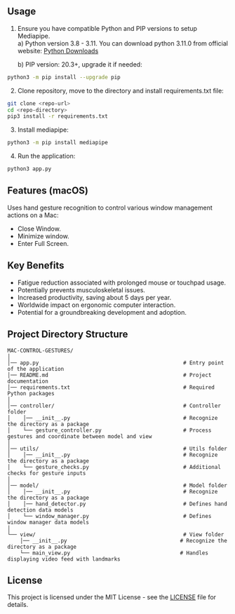 ## Usage

1. Ensure you have compatible Python and PIP versions to setup Mediapipe.<br>
   a) Python version 3.8 - 3.11. You can download python 3.11.0 from official website: [Python Downloads](https://www.python.org/downloads/release/python-3110/)

   b) PIP version: 20.3+, upgrade it if needed:
```bash
python3 -m pip install --upgrade pip
```
2. Clone repository, move to the directory and install requirements.txt file:
```bash
git clone <repo-url>
cd <repo-directory>
pip3 install -r requirements.txt
```
3. Install mediapipe:
```bash
python3 -m pip install mediapipe
```
4. Run the application:
```bash
python3 app.py
```


## Features (macOS)
Uses hand gesture recognition to control various window management actions on a Mac:
- Close Window.
- Minimize window.
- Enter Full Screen.


## Key Benefits
- Fatigue reduction associated with prolonged mouse or touchpad usage.
- Potentially prevents musculoskeletal issues.
- Increased productivity, saving about 5 days per year.
- Worldwide impact on ergonomic computer interaction.
- Potential for a groundbreaking development and adoption.


 ## Project Directory Structure
 ```
 MAC-CONTROL-GESTURES/
│
│── app.py                                              # Entry point of the application
│── README.md                                           # Project documentation
│── requirements.txt                                    # Required Python packages  
│
│── controller/                                         # Controller folder
│    │── __init__.py                                    # Recognize the directory as a package
│    └── gesture_controller.py                          # Process gestures and coordinate between model and view
│
│── utils/                                              # Utils folder                            
│    │── __init__.py                                    # Recognize the directory as a package
│    └── gesture_checks.py                              # Additional checks for gesture inputs
│
│── model/                                              # Model folder
│    │── __init__.py                                    # Recognize the directory as a package
│    │── hand_detector.py                               # Defines hand detection data models
│    └── window_manager.py                              # Defines window manager data models
│
└── view/                                               # View folder                                           
     │── __init__.py                                    # Recognize the directory as a package
     └── main_view.py                                   # Handles displaying video feed with landmarks
```

## License
This project is licensed under the MIT License - see the [LICENSE](license) file for details.
